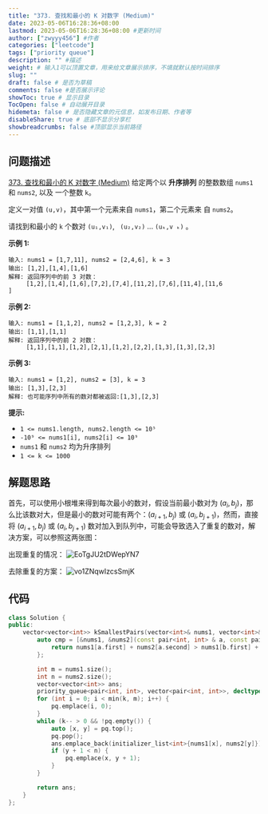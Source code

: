 ```yaml
---
title: "373. 查找和最小的 K 对数字 (Medium)"
date: 2023-05-06T16:28:36+08:00
lastmod: 2023-05-06T16:28:36+08:00 #更新时间
author: ["zwyyy456"] #作者
categories: ["leetcode"]
tags: ["priority queue"]
description: "" #描述
weight: # 输入1可以顶置文章，用来给文章展示排序，不填就默认按时间排序
slug: ""
draft: false # 是否为草稿
comments: false #是否展示评论
showToc: true # 显示目录
TocOpen: false # 自动展开目录
hidemeta: false # 是否隐藏文章的元信息，如发布日期、作者等
disableShare: true # 底部不显示分享栏
showbreadcrumbs: false #顶部显示当前路径
---
```

## 问题描述
[373. 查找和最小的 K 对数字 (Medium)](https://leetcode.cn/problems/find-k-pairs-with-smallest-sums/)
给定两个以 **升序排列** 的整数数组 `nums1` 和 `nums2`, 以及
一个整数 `k`。

定义一对值 `(u,v)`，其中第一个元素来自 `nums1`，第二个元素来
自 `nums2`。

请找到和最小的 `k` 个数对 `(u₁,v₁)`, ` (u₂,v₂)`  ...  `(uₖ,v
ₖ)` 。

**示例 1:**

```
输入: nums1 = [1,7,11], nums2 = [2,4,6], k = 3
输出: [1,2],[1,4],[1,6]
解释: 返回序列中的前 3 对数：
     [1,2],[1,4],[1,6],[7,2],[7,4],[11,2],[7,6],[11,4],[11,6
]

```

**示例 2:**

```
输入: nums1 = [1,1,2], nums2 = [1,2,3], k = 2
输出: [1,1],[1,1]
解释: 返回序列中的前 2 对数：
     [1,1],[1,1],[1,2],[2,1],[1,2],[2,2],[1,3],[1,3],[2,3]

```

**示例 3:**

```
输入: nums1 = [1,2], nums2 = [3], k = 3
输出: [1,3],[2,3]
解释: 也可能序列中所有的数对都被返回:[1,3],[2,3]

```

**提示:**

- `1 <= nums1.length, nums2.length <= 10⁵`
- `-10⁹ <= nums1[i], nums2[i] <= 10⁹`
- `nums1` 和 `nums2` 均为升序排列
- `1 <= k <= 1000`

## 解题思路
首先，可以使用小根堆来得到每次最小的数对，假设当前最小数对为 $(a_i, b_j)$，那么比该数对大，但是最小的数对可能有两个：$(a_{i + 1}, b_j)$ 或 $(a_i, b_{j + 1})$，然而，直接将 $(a_{i + 1}, b_j)$ 或 $(a_i, b_{j + 1})$ 数对加入到队列中，可能会导致选入了重复的数对，解决方案，可以参照这两张图：

出现重复的情况：
![EoTgJU2tDWepYN7](https://pic-upyun.zwyyy456.tech/smms/2023-12-26-065521.png)

去除重复的方案：
![vo1ZNqwIzcsSmjK](https://pic-upyun.zwyyy456.tech/smms/2023-12-26-065523.png)

## 代码
```cpp
class Solution {
public:
    vector<vector<int>> kSmallestPairs(vector<int>& nums1, vector<int>& nums2, int k) {
        auto cmp = [&nums1, &nums2](const pair<int, int> & a, const pair<int, int> & b) {
            return nums1[a.first] + nums2[a.second] > nums1[b.first] + nums2[b.second];
        };

        int m = nums1.size();
        int n = nums2.size();
        vector<vector<int>> ans;   
        priority_queue<pair<int, int>, vector<pair<int, int>>, decltype(cmp)> pq(cmp);
        for (int i = 0; i < min(k, m); i++) {
            pq.emplace(i, 0);
        }
        while (k-- > 0 && !pq.empty()) {
            auto [x, y] = pq.top(); 
            pq.pop();
            ans.emplace_back(initializer_list<int>{nums1[x], nums2[y]});
            if (y + 1 < n) {
                pq.emplace(x, y + 1);
            }
        }

        return ans;
    }
};
```

